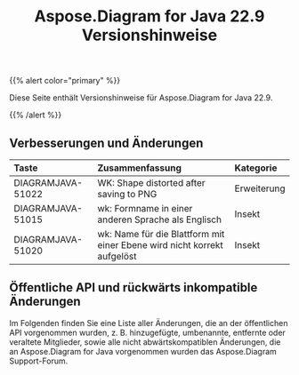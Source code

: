 ﻿---
title: Aspose.Diagram for Java 22.9 Versionshinweise
type: docs
weight: 19
url: /de/java/aspose-diagram-for-java-22-9-release-notes/
---
{{% alert color="primary" %}}

Diese Seite enthält Versionshinweise für Aspose.Diagram for Java 22.9.

{{% /alert %}}
## **Verbesserungen und Änderungen**  ##

|**Taste**|**Zusammenfassung**|**Kategorie**|
|:- |:- |:- |
|DIAGRAMJAVA-51022|WK: Shape distorted after saving to PNG|Erweiterung|
|DIAGRAMJAVA-51015|wk: Formname in einer anderen Sprache als Englisch|Insekt|
|DIAGRAMJAVA-51020|wk: Name für die Blattform mit einer Ebene wird nicht korrekt aufgelöst|Insekt|

## **Öffentliche API und rückwärts inkompatible Änderungen**
Im Folgenden finden Sie eine Liste aller Änderungen, die an der öffentlichen API vorgenommen wurden, z. B. hinzugefügte, umbenannte, entfernte oder veraltete Mitglieder, sowie alle nicht abwärtskompatiblen Änderungen, die an Aspose.Diagram for Java vorgenommen wurden das Aspose.Diagram Support-Forum.